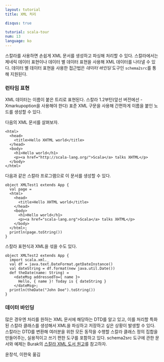 ```yaml
---
layout: tutorial
title: XML 처리

disqus: true

tutorial: scala-tour
num: 13
language: ko
---
```


스칼라를 사용하면 손쉽게 XML 문서를 생성하고 파싱해 처리할 수 있다. 스칼라에서는 제네릭 데이터 표현이나 데이터 별 데이터 표현을 사용해 XML 데이터를 나타낼 수 있다. 데이터 별 데이터 표현을 사용한 접근법은 *데이터 바인딩* 도구인 `schema2src`를 통해 지원된다.

### 런타임 표현 ###
XML 데이터는 이름이 붙은 트리로 표현된다. 스칼라 1.2부턴(앞선 버전에선 -Xmarkupoption을 사용해야 한다) 표준 XML 구문을 사용해 간편하게 이름을 붙인 노드를 생성할 수 있다.

다음의 XML 문서를 살펴보자.

    <html>
      <head>
        <title>Hello XHTML world</title>
      </head>
      <body>
        <h1>Hello world</h1>
        <p><a href="http://scala-lang.org/">Scala</a> talks XHTML</p>
      </body>
    </html>

다음과 같은 스칼라 프로그램으로 이 문서를 생성할 수 있다.

    object XMLTest1 extends App {
      val page = 
      <html>
        <head>
          <title>Hello XHTML world</title>
        </head>
        <body>
          <h1>Hello world</h1>
          <p><a href="scala-lang.org">Scala</a> talks XHTML</p>
        </body>
      </html>;
      println(page.toString())
    }

스칼라 표현식과 XML을 섞을 수도 있다.

    object XMLTest2 extends App {
      import scala.xml._
      val df = java.text.DateFormat.getDateInstance()
      val dateString = df.format(new java.util.Date())
      def theDate(name: String) = 
        <dateMsg addressedTo={ name }>
          Hello, { name }! Today is { dateString }
        </dateMsg>;
      println(theDate("John Doe").toString())
    }

### 데이터 바인딩 ###
많은 경우엔 처리를 원하는 XML 문서에 해당하는 DTD를 알고 있고, 이를 처리할 특화된 스칼라 클래스를 생성해서 XML을 파싱하고 저장하고 싶은 상황이 발생할 수 있다. 스칼라는 DTD를 변환해 여러분을 위한 모든 동작을 수행할 스칼라 클래스 정의 집합을 만들어주는, 실용적이고 쓰기 편한 도구를 포함하고 있다.
schema2src 도구에 관한 문서와 예제는 Burak의 [스칼라 XML 도서 원고](http://burak.emir.googlepages.com/scalaxbook.docbk.html)를 참고하자.


윤창석, 이한욱 옮김